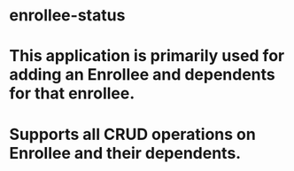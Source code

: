 # enrollee-status
# This application is primarily used for adding an Enrollee and dependents for that enrollee.
# Supports all CRUD operations on Enrollee and their dependents.
